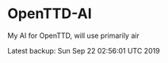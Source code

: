 # OpenTTD-AI
My AI for OpenTTD, will use primarily air

Latest backup: Sun Sep 22 02:56:01 UTC 2019
